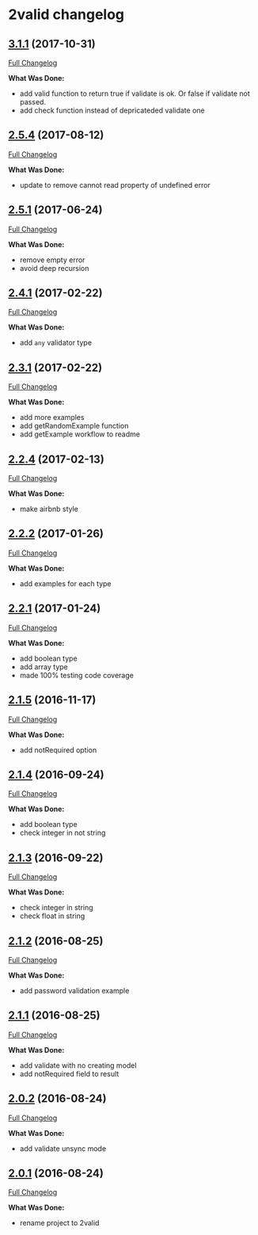 # 2valid changelog

## [3.1.1](http://github.com/ivanoff/2valid/tree/3.1.1) (2017-10-31)
[Full Changelog](http://github.com/ivanoff/2valid/compare/2.5.4...3.1.1)

**What Was Done:**

- add valid function to return true if validate is ok. Or false if validate not passed.
- add check function instead of depricateded validate one


## [2.5.4](http://github.com/ivanoff/2valid/tree/2.5.4) (2017-08-12)
[Full Changelog](http://github.com/ivanoff/2valid/compare/2.5.1...2.5.4)

**What Was Done:**

- update to remove cannot read property of undefined error


## [2.5.1](http://github.com/ivanoff/2valid/tree/2.5.1) (2017-06-24)
[Full Changelog](http://github.com/ivanoff/2valid/compare/2.4.1...2.5.1)

**What Was Done:**

- remove empty error
- avoid deep recursion


## [2.4.1](http://github.com/ivanoff/2valid/tree/2.4.1) (2017-02-22)
[Full Changelog](http://github.com/ivanoff/2valid/compare/2.3.1...2.4.1)

**What Was Done:**

- add ```any``` validator type


## [2.3.1](http://github.com/ivanoff/2valid/tree/2.3.1) (2017-02-22)
[Full Changelog](http://github.com/ivanoff/2valid/compare/2.2.4...2.3.1)

**What Was Done:**

- add more examples
- add getRandomExample function
- add getExample workflow to readme


## [2.2.4](http://github.com/ivanoff/2valid/tree/2.2.4) (2017-02-13)
[Full Changelog](http://github.com/ivanoff/2valid/compare/2.2.2...2.2.4)

**What Was Done:**

- make airbnb style


## [2.2.2](http://github.com/ivanoff/2valid/tree/2.2.2) (2017-01-26)
[Full Changelog](http://github.com/ivanoff/2valid/compare/2.2.1...2.2.2)

**What Was Done:**

- add examples for each type


## [2.2.1](http://github.com/ivanoff/2valid/tree/2.2.1) (2017-01-24)
[Full Changelog](http://github.com/ivanoff/2valid/compare/2.1.5...2.2.1)

**What Was Done:**

- add boolean type
- add array type
- made 100% testing code coverage


## [2.1.5](http://github.com/ivanoff/2valid/tree/2.1.5) (2016-11-17)
[Full Changelog](http://github.com/ivanoff/2valid/compare/2.1.4...2.1.5)

**What Was Done:**

- add notRequired option


## [2.1.4](http://github.com/ivanoff/2valid/tree/2.1.4) (2016-09-24)
[Full Changelog](http://github.com/ivanoff/2valid/compare/2.1.3...2.1.4)

**What Was Done:**

- add boolean type
- check integer in not string


## [2.1.3](http://github.com/ivanoff/2valid/tree/2.1.3) (2016-09-22)
[Full Changelog](http://github.com/ivanoff/2valid/compare/2.1.2...2.1.3)

**What Was Done:**

- check integer in string
- check float in string


## [2.1.2](http://github.com/ivanoff/2valid/tree/2.1.2) (2016-08-25)
[Full Changelog](http://github.com/ivanoff/2valid/compare/2.1.1...2.1.2)

**What Was Done:**

- add password validation example


## [2.1.1](http://github.com/ivanoff/2valid/tree/2.1.1) (2016-08-25)
[Full Changelog](http://github.com/ivanoff/2valid/compare/2.0.2...2.1.1)

**What Was Done:**

- add validate with no creating model
- add notRequired field to result

## [2.0.2](http://github.com/ivanoff/2valid/tree/2.0.2) (2016-08-24)
[Full Changelog](http://github.com/ivanoff/2valid/compare/2.0.1...2.0.2)

**What Was Done:**

- add validate unsync mode


## [2.0.1](http://github.com/ivanoff/2valid/tree/2.0.1) (2016-08-24)
[Full Changelog](http://github.com/ivanoff/2valid/compare/2.0.1...2.0.1)

**What Was Done:**

- rename project to 2valid
